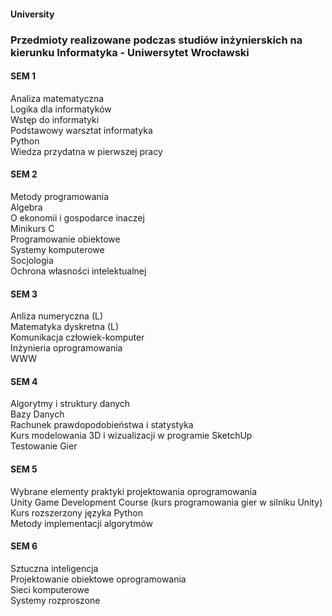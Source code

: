 #### University
### Przedmioty realizowane podczas studiów inżynierskich na kierunku Informatyka - Uniwersytet Wrocławski

#### SEM 1
Analiza matematyczna  
Logika dla informatyków  
Wstęp do informatyki  
Podstawowy warsztat informatyka  
Python  
Wiedza przydatna w pierwszej pracy  

#### SEM 2
Metody programowania  
Algebra  
O ekonomii i gospodarce inaczej  
Minikurs C  
Programowanie obiektowe  
Systemy komputerowe  
Socjologia  
Ochrona własności intelektualnej  

#### SEM 3
Anliza numeryczna (L)  
Matematyka dyskretna (L)  
Komunikacja człowiek-komputer  
Inżynieria oprogramowania  
WWW  

#### SEM 4
Algorytmy i struktury danych   
Bazy Danych  
Rachunek prawdopodobieństwa i statystyka  
Kurs modelowania 3D i wizualizacji w programie SketchUp  
Testowanie Gier  

#### SEM 5
Wybrane elementy praktyki projektowania oprogramowania  
Unity Game Development Course (kurs programowania gier w silniku Unity)  
Kurs rozszerzony języka Python   
Metody implementacji algorytmów  

#### SEM 6
Sztuczna inteligencja  
Projektowanie obiektowe oprogramowania  
Sieci komputerowe  
Systemy rozproszone  




